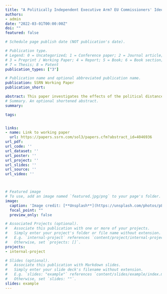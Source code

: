 ```yaml
---
title: "A Politically Independent Executive Arm? EU Commissioners' Ideological Alignment and Budget Allocation in the European Union"
authors: 
- admin
date: "2022-03-01T00:00:00Z"
doi: ""
featured: false

# Schedule page publish date (NOT publication's date).

# Publication type.
# Legend: 0 = Uncategorized; 1 = Conference paper; 2 = Journal article;
# 3 = Preprint / Working Paper; 4 = Report; 5 = Book; 6 = Book section;
# 7 = Thesis; 8 = Patent
publication_types: ["3"]

# Publication name and optional abbreviated publication name.
publication: SSRN Working Paper
publication_short: 

abstract: This paper investigates the effects of the political distance between European Commissioners and heads of government on the allocation of funds flowing from the European Union to EU member states. The EU's agricultural and regional budgets offer two particularly interesting case studies due to the discretion exerted in these domains by the Commissioner for Agriculture and the Commissioner for Regional Policy, respectively. Leveraging the difference in timing in the turnovers of Commissioners and heads of government, I test whether the political distance between EU commissioners and heads of administrations affects the share of agricultural and regional funds countries receive from 1979 to 2006. Results show that greater ideological distance is a strongly significant deterrent of funds being channelled. The effects are strongest in pre-election years, for countries providing the Commissioners in charge of the given portfolios, and for countries that are single-party ruled, as opposed to coalition ruled. These findings suggest the behavior of European Commissioners follows similar principles to nationally elected leaders and are important given the salience of agriculture and regional funding at the European level and ongoing debates surrounding EU integration and the political independence of the EU's executive body.
# Summary. An optional shortened abstract.
summary: 

tags: 


links: 
- name: Link to working paper
  url: https://papers.ssrn.com/sol3/papers.cfm?abstract_id=4046936
url_pdf: 
url_code: ''
url_dataset: ''
url_poster: ''
url_project: ''
url_slides: ''
url_source: ''
url_video: ''



# Featured image
# To use, add an image named `featured.jpg/png` to your page's folder. 
image:
  caption: 'Image credit: [**Unsplash**](https://unsplash.com/photos/pLCdAaMFLTE)'
  focal_point: ""
  preview_only: false

# Associated Projects (optional).
#   Associate this publication with one or more of your projects.
#   Simply enter your project's folder or file name without extension.
#   E.g. `internal-project` references `content/project/internal-project/index.md`.
#   Otherwise, set `projects: []`.
projects:
- internal-project

# Slides (optional).
#   Associate this publication with Markdown slides.
#   Simply enter your slide deck's filename without extension.
#   E.g. `slides: "example"` references `content/slides/example/index.md`.
#   Otherwise, set `slides: ""`.
slides: example
---
```

